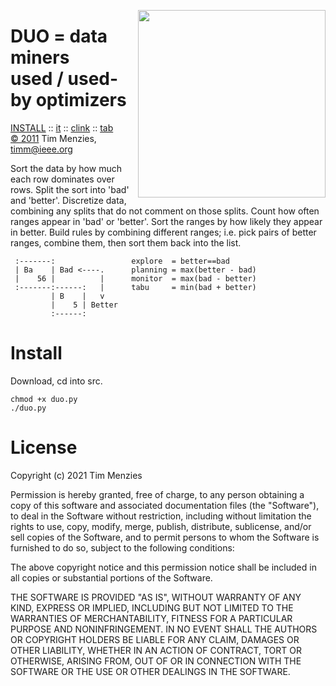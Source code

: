 <img align=right width=300 
src="http://menzies.us/duo/thing12.png">

# DUO = data miners<br> used / used-by optimizers

   [INSTALL](#install) 
:: [it](http://menzies.us/it)
:: [clink](http://menzies.us/clink)
:: [tab](http://menzies.us/tab)     
[&copy; 2011](#license) Tim Menzies, timm@ieee.org 

Sort the data by how much each row dominates over rows.  Split the
sort into 'bad' and 'better'.  Discretize data, combining any splits
that do not comment on those splits.  Count how often ranges appear
in 'bad' or 'better'.  Sort the ranges by how likely they appear
in better.  Build rules by combining different ranges; i.e. pick
pairs of better ranges, combine them, then sort them back into the
list.

     :-------:                 explore  = better==bad
     | Ba    | Bad <----.      planning = max(better - bad)
     |    56 |          |      monitor  = max(bad - better)
     :-------:------:   |      tabu     = min(bad + better)
             | B    |   v
             |    5 | Better
             :------:

# Install

Download, cd into src. 

    chmod +x duo.py
    ./duo.py

# License

Copyright (c) 2021 Tim Menzies 

Permission is hereby granted, free of charge, to any person obtaining
a copy of this software and associated documentation files (the
"Software"), to deal in the Software without restriction, including
without limitation the rights to use, copy, modify, merge, publish,
distribute, sublicense, and/or sell copies of the Software, and to
permit persons to whom the Software is furnished to do so, subject to
the following conditions:

The above copyright notice and this permission notice shall be
included in all copies or substantial portions of the Software.

THE SOFTWARE IS PROVIDED "AS IS", WITHOUT WARRANTY OF ANY KIND,
EXPRESS OR IMPLIED, INCLUDING BUT NOT LIMITED TO THE WARRANTIES OF
MERCHANTABILITY, FITNESS FOR A PARTICULAR PURPOSE AND
NONINFRINGEMENT. IN NO EVENT SHALL THE AUTHORS OR COPYRIGHT HOLDERS BE
LIABLE FOR ANY CLAIM, DAMAGES OR OTHER LIABILITY, WHETHER IN AN ACTION
OF CONTRACT, TORT OR OTHERWISE, ARISING FROM, OUT OF OR IN CONNECTION
WITH THE SOFTWARE OR THE USE OR OTHER DEALINGS IN THE SOFTWARE.

